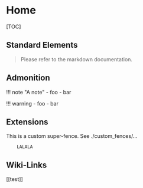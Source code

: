 # Home

[TOC]

## Standard Elements

> Please refer to the markdown documentation.


## Admonition

!!! note "A note"
    - foo
    - bar


!!! warning
    - foo
    - bar

## Extensions

This is a custom super-fence. See ./custom_fences/...

```plain
    LALALA
```


## Wiki-Links

[[test]]

